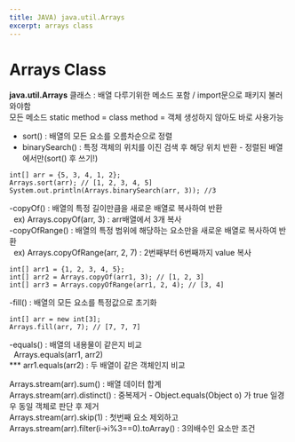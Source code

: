 ```yaml
---
title: JAVA) java.util.Arrays
excerpt: arrays class
---
```


# Arrays Class  
**java.util.Arrays** 클래스 : 배열 다루기위한 메소드 포함 / import문으로 패키지 불러와야함   
모든 메소드 static method = class method = 객체 생성하지 않아도 바로 사용가능  

- sort() : 배열의 모든 요소를 오름차순으로 정렬
- binarySearch() : 특정 객체의 위치를 이진 검색 후 해당 위치 반환 - 정렬된 배열에서만(sort() 후 쓰기!)
```
int[] arr = {5, 3, 4, 1, 2};
Arrays.sort(arr); // [1, 2, 3, 4, 5]
System.out.println(Arrays.binarySearch(arr, 3)); //3
```

-copyOf() : 배열의 특정 길이만큼을 새로운 배열로 복사하여 반환   
&nbsp; ex) Arrays.copyOf(arr, 3) : arr배열에서 3개 복사  
-copyOfRange() : 배열의 특정 범위에 해당하는 요소만을 새로운 배열로 복사하여 반환  
&nbsp; ex) Arrays.copyOfRange(arr, 2, 7) : 2번째부터 6번째까지 value 복사
```
int[] arr1 = {1, 2, 3, 4, 5};
int[] arr2 = Arrays.copyOf(arr1, 3); // [1, 2, 3]
int[] arr3 = Arrays.copyOfRange(arr1, 2, 4); // [3, 4]
```

-fill() : 배열의 모든 요소를 특정값으로 초기화
```
int[] arr = new int[3];
Arrays.fill(arr, 7); // [7, 7, 7]
```

-equals() : 배열의 내용물이 같은지 비교  
&nbsp; Arrays.equals(arr1, arr2)  
*** arr1.equals(arr2) : 두 배열이 같은 객체인지 비교 <br/>

Arrays.stream(arr).sum() : 배열 데이터 합계  
Arrays.stream(arr).distinct() : 중복제거 - Object.equals(Object o) 가 true 일경우 동일 객체로 판단 후 제거  
Arrays.stream(arr).skip(1) : 첫번째 요소 제외하고  
Arrays.stream(arr).filter(i->i%3==0).toArray() : 3의배수인 요소만 조건 <br/>
